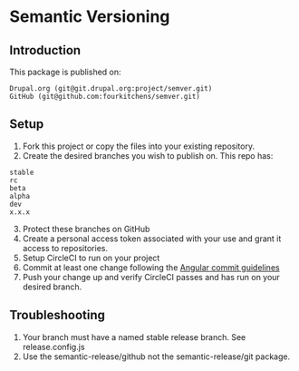 Semantic Versioning
===================

Introduction
------------

This package is published on:

```
Drupal.org (git@git.drupal.org:project/semver.git)
GitHub (git@github.com:fourkitchens/semver.git)
```

Setup
-----

  1. Fork this project or copy the files into your existing repository.
  2. Create the desired branches you wish to publish on.  This repo has:
```
stable
rc
beta
alpha
dev
x.x.x
```
  3. Protect these branches on GitHub
  4. Create a personal access token associated with your use and grant it access
  to repositories.
  5. Setup CircleCI to run on your project
  6. Commit at least one change following the [Angular commit guidelines](https://github.com/angular/angular.js/blob/master/DEVELOPERS.md#-git-commit-guidelines)
  7. Push your change up and verify CircleCI passes and has run on your desired branch.

Troubleshooting
---------------

  1. Your branch must have a named stable release branch.  See release.config.js
  2. Use the semantic-release/github not the semantic-release/git package.
